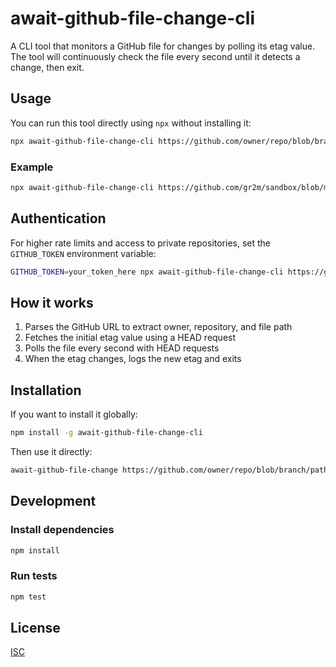 # await-github-file-change-cli

A CLI tool that monitors a GitHub file for changes by polling its etag value. The tool will continuously check the file every second until it detects a change, then exit.

## Usage

You can run this tool directly using `npx` without installing it:

```bash
npx await-github-file-change-cli https://github.com/owner/repo/blob/branch/path/to/file
```

### Example

```bash
npx await-github-file-change-cli https://github.com/gr2m/sandbox/blob/main/test-file
```

## Authentication

For higher rate limits and access to private repositories, set the `GITHUB_TOKEN` environment variable:

```bash
GITHUB_TOKEN=your_token_here npx await-github-file-change-cli https://github.com/owner/repo/blob/branch/path/to/file
```

## How it works

1. Parses the GitHub URL to extract owner, repository, and file path
2. Fetches the initial etag value using a HEAD request
3. Polls the file every second with HEAD requests
4. When the etag changes, logs the new etag and exits

## Installation

If you want to install it globally:

```bash
npm install -g await-github-file-change-cli
```

Then use it directly:

```bash
await-github-file-change https://github.com/owner/repo/blob/branch/path/to/file
```

## Development

### Install dependencies

```bash
npm install
```

### Run tests

```bash
npm test
```

## License

[ISC](LICENSE)

